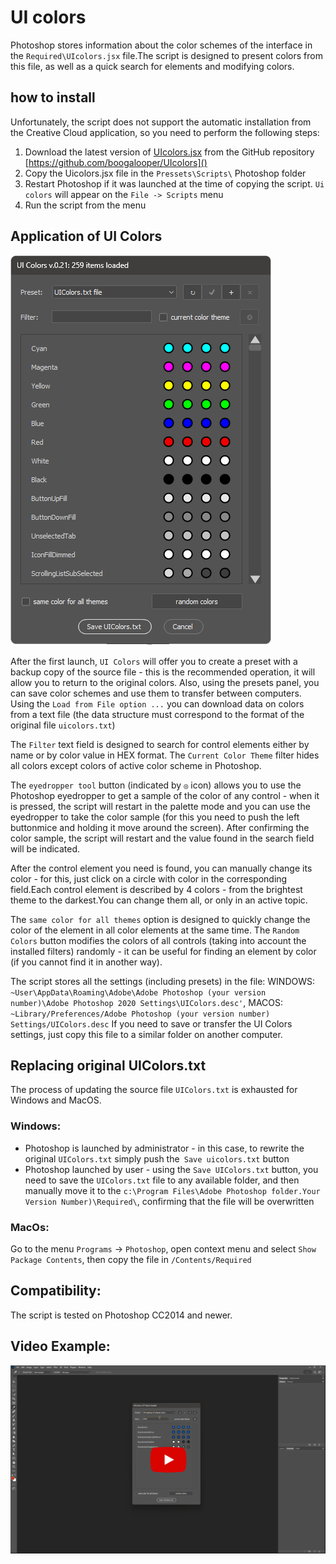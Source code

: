 # UI colors

Photoshop stores information about the color schemes of the interface in the `Required\UIcolors.jsx` file.The script is designed to present colors from this file, as well as a quick search for elements and modifying colors.

## how to install

Unfortunately, the script does not support the automatic installation from the Creative Cloud application, so you need to perform the following steps:
1. Download the latest version of [UIcolors.jsx](UIcolors.jsx) from the GitHub repository [https://github.com/boogalooper/UIcolors]()
2. Copy the Uicolors.jsx file in the `Pressets\Scripts\` Photoshop folder
3. Restart Photoshop if it was launched at the time of copying the script. `Ui colors` will appear on the `File -> Scripts` menu
4. Run the script from the menu

## Application of UI Colors

![](assets/20230130_220820_2023-01-30_22-07-03.png)

After the first launch, `UI Colors` will offer you to create a preset with a backup copy of the source file - this is the recommended operation, it will allow you to return to the original colors. Also, using the presets panel, you can save color schemes and use them to transfer between computers. Using the `Load from File option ...` you can download data on colors from a text file (the data structure must correspond to the format of the original file `uicolors.txt`)

The `Filter` text field is designed to search for control elements either by name or by color value in HEX format. The `Current Color Theme` filter hides all colors except colors of active color scheme in Photoshop.

The `eyedropper tool` button (indicated by `◎` icon) allows you to use the Photoshop eyedropper to get a sample of the color of any control - when it is pressed, the script will restart in the palette mode and you can use the eyedropper to take the color sample (for this you need to push the left buttonmice and holding it move around the screen). After confirming the color sample, the script will restart and the value found in the search field will be indicated.

After the control element you need is found, you can manually change its color - for this, just click on a circle with color in the corresponding field.Each control element is described by 4 colors - from the brightest theme to the darkest.You can change them all, or only in an active topic.

The `same color for all themes` option is designed to quickly change the color of the element in all color elements at the same time. The `Random Colors` button modifies the colors of all controls (taking into account the installed filters) randomly - it can be useful for finding an element by color (if you cannot find it in another way).

The script stores all the settings (including presets) in the file:
WINDOWS: `~User\AppData\Roaming\Adobe\Adobe Photoshop (your version number)\Adobe Photoshop 2020 Settings\UIColors.desc'`,
MACOS: `~Library/Preferences/Adobe Photoshop (your version number) Settings/UIColors.desc`
If you need to save or transfer the UI Colors settings, just copy this file to a similar folder on another computer.

## Replacing original UIColors.txt

The process of updating the source file `UIColors.txt` is exhausted for Windows and MacOS.

### Windows:

* Photoshop is launched by administrator - in this case, to rewrite the original `UIColors.txt` simply push the` Save uicolors.txt` button
* Photoshop launched by user - using the `Save UIColors.txt` button, you need to save the `UIColors.txt` file to any available folder, and then manually move it to the `c:\Program Files\Adobe Photoshop folder.Your Version Number)\Required\`, confirming that the file will be overwritten

### MacOs:
Go to the menu `Programs` -> `Photoshop`, open context menu and select `Show Package Contents`, then copy the file in `/Contents/Required`

## Compatibility:

The script is tested on Photoshop CC2014 and newer.

## Video Example:

[![](assets/20220812_235333_2022-08-12_23-51-33.png)](https://www.youtube.com/watch?v=Gz42iLbwGc8)